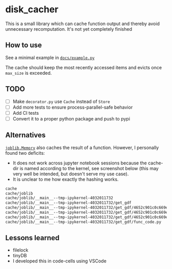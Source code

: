# disk_cacher

This is a small library which can cache function output and thereby avoid unnecessary recomputation. It's not yet completely finished

## How to use

See a minimal example in [`docs/example.py`](docs/example.py)

The cache should keep the most recently accessed items and evicts once `max_size` is exceeded.

## TODO

- [ ] Make `decorator.py` use `Cache` instead of `Store`
- [ ] Add more tests to ensure process-parallel-safe behavior
- [ ] Add CI tests
- [ ] Convert it to a proper python package and push to pypi

## Alternatives

[`joblib.Memory`](https://joblib.readthedocs.io/en/latest/auto_examples/memory_basic_usage.html) also caches the result of a function. However, I personally found two deficits:

- It does not work across jupyter notebook sessions because the cache-dir is named according to the kernel, see screenshot below (this may very well be intended, but doesn't serve my use case).
- It is unclear to me how exactly the hashing works.

```bash
cache
cache/joblib
cache/joblib/__main__--tmp-ipykernel-4032011732
cache/joblib/__main__--tmp-ipykernel-4032011732/get_gdf
cache/joblib/__main__--tmp-ipykernel-4032011732/get_gdf/4652c901c0c669e4db83383b50f91968
cache/joblib/__main__--tmp-ipykernel-4032011732/get_gdf/4652c901c0c669e4db83383b50f91968/output.pkl
cache/joblib/__main__--tmp-ipykernel-4032011732/get_gdf/4652c901c0c669e4db83383b50f91968/metadata.json
cache/joblib/__main__--tmp-ipykernel-4032011732/get_gdf/func_code.py
```

## Lessons learned

- filelock
- tinyDB
- I developed this in code-cells using VSCode
